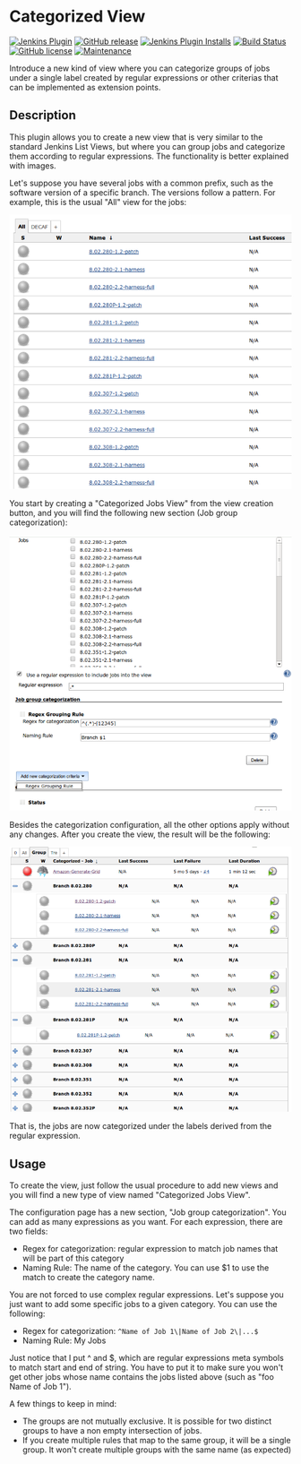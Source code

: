 # Categorized View

[![Jenkins Plugin](https://img.shields.io/jenkins/plugin/v/categorized-view.svg)](https://plugins.jenkins.io/categorized-view)
[![GitHub release](https://img.shields.io/github/release/jenkinsci/categorized-view-plugin.svg?label=release)](https://github.com/jenkinsci/categorized-view-plugin/releases/latest)
[![Jenkins Plugin Installs](https://img.shields.io/jenkins/plugin/i/categorized-view.svg?color=blue)](https://plugins.jenkins.io/categorized-view)
[![Build Status](https://ci.jenkins.io/buildStatus/icon?job=Plugins%2Fcategorized-view-plugin%2Fmaster)](https://ci.jenkins.io/job/Plugins/job/categorized-view-plugin/job/master/)
[![GitHub license](https://img.shields.io/github/license/jenkinsci/categorized-view-plugin.svg)](https://github.com/jenkinsci/categorized-view-plugin/blob/master/LICENSE.txt)
[![Maintenance](https://img.shields.io/maintenance/yes/2025.svg)](https://github.com/jenkinsci/categorized-view-plugin)

Introduce a new kind of view where you can categorize groups of jobs under a single label
created by regular expressions or other criterias that can be implemented as extension points.

## Description

This plugin allows you to create a new view that is very similar to the standard Jenkins List Views,
but where you can group jobs and categorize them according to regular expressions.
The functionality is better explained with images.

Let's suppose you have several jobs with a common prefix,
such as the software version of a specific branch.
The versions follow a pattern.
For example, this is the usual "All" view for the jobs:

![](docs/images/cat-all-view-sample.png)

You start by creating a "Categorized Jobs View" from the view creation button,
and you will find the following new section (Job group categorization):

![](docs/images/catview-config-sample.png)

Besides the categorization configuration, all the other options apply without any changes.
After you create the view, the result will be the following:

![](docs/images/catview-sample.png)

That is, the jobs are now categorized under the labels derived from the regular expression.

## Usage

To create the view, just follow the usual procedure to add new views
and you will find a new type of view named "Categorized Jobs View".

The configuration page has a new section, "Job group categorization".
You can add as many expressions as you want.
For each expression, there are two fields:

- Regex for categorization: regular expression to match job names that will be part of this category
- Naming Rule: The name of the category. You can use $1 to use the match to create the category name.

You are not forced to use complex regular expressions.
Let's suppose you just want to add some specific jobs to a given category.
You can use the following:

- Regex for categorization: `^Name of Job 1\|Name of Job 2\|...$`
- Naming Rule: My Jobs

Just notice that I put ^ and $,
which are regular expressions meta symbols to match start and end of string.
You have to put it to make sure you won't get other jobs
whose name contains the jobs listed above (such as "foo Name of Job 1").

A few things to keep in mind:

- The groups are not mutually exclusive. It is possible for two distinct groups to have a non empty intersection of jobs.
- If you create multiple rules that map to the same group, it will be a single group. It won't create multiple groups with the same name (as expected)
